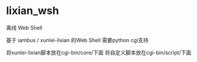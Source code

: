lixian_wsh
==========

离线 Web Shell

基于 iambus / xunlei-lixian 的Web Shell
需要python cgi支持

将xunlei-lixian脚本放在cgi-bin/core/下面
将自定义脚本放在cgi-bin/script/下面 